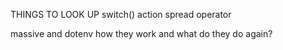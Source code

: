 THINGS TO LOOK UP
switch() action spread operator

massive and dotenv how they work and what do they do again?
